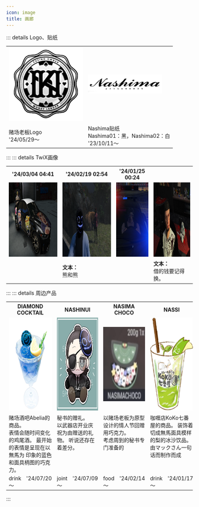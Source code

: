 ```yaml
---
icon: image
title: 画廊
---
```


::: details Logo、贴纸
<table>
    <tr>
        <td><img style="width:200px" src="/wiki-assets/gallery/logo/logo_CasinoOwner.png"></td>
        <td><img style="width:200px" src="/wiki-assets/gallery/logo/logo_Nashima.png"></td>
    </tr>
    <tr>
        <td>赌场老板Logo<br>
        '24/05/29～</td>
        <td>Nashima贴纸<br>
        Nashima01：黑，Nashima02：白<br>
        '23/10/11～</td>
    </tr>
</table>

:::
::: details TwiX画像
<table>
    <tr>
        <th>'24/03/04 04:41</th>
        <th>'24/02/19 02:54</th>
        <th>'24/01/25 00:24</th>
        <th></th>
    </tr>
    <tr>
        <td><img style="height:200px" src="/wiki-assets/gallery/twiX/kana_twix_ 24-03-04.png"></td>
        <td><img style="height:200px" src="/wiki-assets/gallery/twiX/kana_twix_24-02-19.png"></td>
        <td><img style="height:200px" src="/wiki-assets/gallery/twiX/kana_twix_24-01-25.png"></td>
        <td><img style="height:200px" src="/wiki-assets/gallery/twiX/kana_twix_01.jpg"></td>
    </tr>
    <tr>
        <td></td>
        <td><b>文本：</b><br>
        熊和熊</td>
        <td></td>
        <td><b>文本：</b><br>
        借的钱要记得换。</td>
    </tr>
</table>

:::
::: details 周边产品
<table>
    <tr>
        <th>DIAMOND COCKTAIL</th>
        <th>NASHINUI</th>
        <th>NASIMA CHOCO</th>
        <th>NASSI</th>
        <th>NASHIMA COCKTAIL</th>
    </tr>
    <tr>
        <td><img style="height:250px" src="/wiki-assets/gallery/goods/Diamond_Cocktail.png"></td>
        <td><img style="height:250px" src="/wiki-assets/gallery/goods/Nashinui.png"></td>
        <td><img style="height:200px" src="/wiki-assets/gallery/goods/Nasimachoco.png"></td>
        <td><img style="height:250px" src="/wiki-assets/gallery/goods/Nassi.png"></td>
        <td><img style="height:250px" src="/wiki-assets/gallery/goods/Nashima_Cocktail.png"></td>
    </tr>
    <tr style="vertical-align:top">
        <td>赌场酒吧Abelia的商品。<br>
        表情会随时间变化的鸡尾酒。
        最开始的表情是呈现在以無馬为
        印象的蓝色和面具柄图的巧克力。</td>
        <td>秘书的赠礼。<br>
        以武器店开业庆祝为由赠送的礼物。
        听说还存在着差分。</td>
        <td>以赌场老板为原型设计的情人节回赠用巧克力。<br>
        考虑周到的秘书专门准备的</td>
        <td>咖喱店KoKo七番屋的商品。
        装饰着切成無馬面具模样的梨的冰沙饮品。
        由マックさん一句话而制作而成</td>
        <td>赌场酒吧Abelia的商品。
        由酒保鳥羽制作的赌场员工原创鸡尾酒。
        其简单的设计很受喜欢</td>
    </tr>
    <tr>
        <td>drink　'24/07/20～</td>
        <td>joint　'24/07/09～</td>
        <td>food　'24/02/14～</td>
        <td>drink　'24/01/17～</td>
        <td>drink　'23/11/04～</td>
    </tr>
</table>

:::